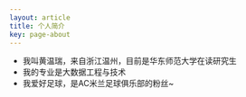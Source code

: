 ```yaml
---
layout: article
title: 个人简介
key: page-about
---
```


- 我叫黄温瑞，来自浙江温州，目前是华东师范大学在读研究生
- 我的专业是大数据工程与技术
- 我爱好足球，是AC米兰足球俱乐部的粉丝~
